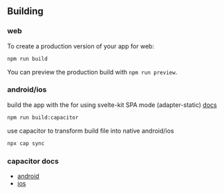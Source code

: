 ## Building

### web

To create a production version of your app for web:

```bash
npm run build
```

You can preview the production build with `npm run preview`.

### android/ios

build the app with the for using svelte-kit SPA mode (adapter-static) [docs](https://kit.svelte.dev/docs/single-page-apps)

```bash
npm run build:capacitor
```

use capacitor to transform build file into native android/ios

```bash
npx cap sync
```

### capacitor docs

- [android](https://capacitorjs.com/docs/android)
- [ios](https://capacitorjs.com/docs/ios)
